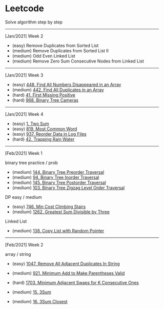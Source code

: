 # Leetcode

Solve algorithm step by step

* * *

[Jan/2021] Week 2

- (easy) Remove Duplicates from Sorted List
- (medium) Remove Duplicates from Sorted List II
- (medium) Odd Even Linked List
- (medium) Remove Zero Sum Consecutive Nodes from Linked List

* * *

[Jan/2021] Week 3

- (easy) [448. Find All Numbers Disappeared in an Array](https://leetcode.com/problems/find-all-numbers-disappeared-in-an-array/)
- (medium) [442. Find All Duplicates in an Array](https://leetcode.com/problems/find-all-duplicates-in-an-array/)
- (hard) [41. First Missing Positive](https://leetcode.com/problems/first-missing-positive/)
- (hard) [968. Binary Tree Cameras](https://leetcode.com/problems/binary-tree-cameras/)

* * *

[Jan/2021] Week 4

- (easy) [1. Two Sum](https://leetcode.com/problems/two-sum/)
- (easy) [819. Most Common Word](https://leetcode.com/problems/most-common-word/)
- (easy) [937. Reorder Data in Log Files](https://leetcode.com/problems/reorder-data-in-log-files/)
- (hard) [42. Trapping Rain Water](https://leetcode.com/problems/trapping-rain-water/)

* * *

[Feb/2021] Week 1

binary tree practice / prob
- (medium) [144. Binary Tree Preorder Traversal](https://leetcode.com/problems/binary-tree-preorder-traversal/)
- (medium) [94. Binary Tree Inorder Traversal](https://leetcode.com/problems/binary-tree-inorder-traversal/)
- (medium) [145. Binary Tree Postorder Traversal](https://leetcode.com/problems/binary-tree-postorder-traversal/)
- (medium) [103. Binary Tree Zigzag Level Order Traversal](https://leetcode.com/problems/binary-tree-zigzag-level-order-traversal/)

DP easy / medium
- (easy) [746. Min Cost Climbing Stairs](https://leetcode.com/problems/min-cost-climbing-stairs/)
- (medium) [1262. Greatest Sum Divisible by Three](https://leetcode.com/problems/greatest-sum-divisible-by-three/)

Linked List
- (medium) [138. Copy List with Random Pointer](https://leetcode.com/problems/copy-list-with-random-pointer/)

* * *

[Feb/2021] Week 2

array / string
- (easy) [1047. Remove All Adjacent Duplicates In String](https://leetcode.com/problems/remove-all-adjacent-duplicates-in-string/)
- (medium) [921. Minimum Add to Make Parentheses Valid](https://leetcode.com/problems/minimum-add-to-make-parentheses-valid/)
- (hard) [1703. Minimum Adjacent Swaps for K Consecutive Ones](https://leetcode.com/problems/minimum-adjacent-swaps-for-k-consecutive-ones/)

- (medium) [15. 3Sum](https://leetcode.com/problems/3sum/)
- (medium) [16. 3Sum Closest](https://leetcode.com/problems/3sum-closest/)
